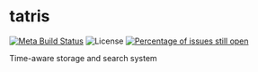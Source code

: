 # tatris
[![Meta Build Status](https://github.com/xzchaoo/tatris/actions/workflows/build-meta.yml/badge.svg)](https://github.com/xzchaoo/tatris/actions/workflows/build-meta.yml)
![License](https://img.shields.io/badge/license-Apache--2.0-green.svg)
[![Percentage of issues still open](https://isitmaintained.com/badge/open/sofastack/sofa-rpc.svg)](https://isitmaintained.com/project/sofastack/sofa-rpc "Percentage of issues still open")

Time-aware storage and search system
